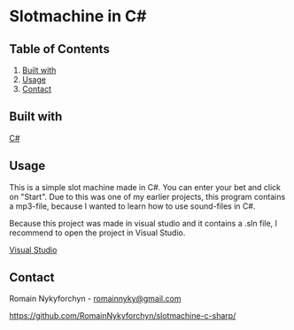 # Slotmachine in C#

## Table of Contents

1. [Built with](#built-with)
2. [Usage](#usage)
3. [Contact](#contact)

## Built with <a name="built-with"></a>

[C#](https://docs.microsoft.com/en-us/dotnet/csharp/)

## Usage <a name="usage"></a>

This is a simple slot machine made in C#. You can enter your bet and click on "Start". Due to this was one of my earlier projects, this program contains a mp3-file, because I wanted to learn how to use sound-files in C#.

Because this project was made in visual studio and it contains a .sln file, I recommend to open the project in Visual Studio.

[Visual Studio](https://visualstudio.microsoft.com/)

## Contact <a name="contact"></a>

Romain Nykyforchyn - romainnyky@gmail.com

https://github.com/RomainNykyforchyn/slotmachine-c-sharp/


